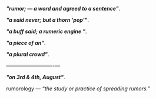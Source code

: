 _**"rumor; — a word and agreed to a sentence"**_.

_**"a said never; but a thorn 'pop'"**_.

_**"a buff said; a rumeric engine "**_.

_**"a piece of an"**_.

_**"a plural crowd"**_.

—————————-—

_**"on 3rd & 4th, August"**_.

rumorology — _“the study or practice of spreading rumors.”_
